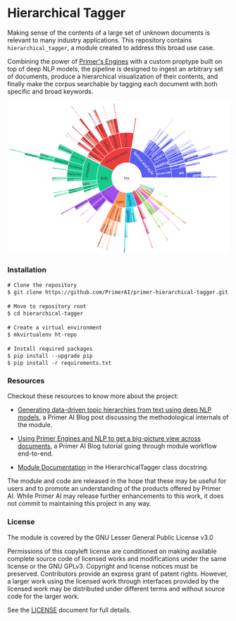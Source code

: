  # Hierarchical Tagger

 Making sense of the contents of a large set of unknown documents is relevant to many industry applications. This repository contains `hierarchical_tagger`, a module created to address this broad use case.

Combining the power of [Primer's Engines](https://developers.primer.ai/docs) with a custom proptype built on top of deep NLP models, the pipeline is designed to ingest an arbitrary set of documents, produce a hierarchical visualization of their contents, and finally make the corpus searchable by tagging each document with both specific and broad keywords.

![](./examples/example-sunburst-chart-small.png)
### Installation

```
# Clone the repository
$ git clone https://github.com/PrimerAI/primer-hierarchical-tagger.git

# Move to repository root
$ cd hierarchical-tagger

# Create a virtual environment
$ mkvirtualenv ht-repo

# Install required packages
$ pip install --upgrade pip
$ pip install -r requirements.txt
```

### Resources

Checkout these resources to know more about the project:

- [Generating data-driven topic hierarchies from text using deep NLP models](https://primer.ai/blog/generating-data-driven-topic-hierarchies-from-text-using-deep-nlp-models/), a Primer AI Blog post discussing the methodological internals of the module.

- [Using Primer Engines and NLP to get a big-picture view across documents](https://primer.ai/blog/using-primer-engines-and-nlp-to-get-a-big-picture-view-across-documents/), a Primer AI Blog tutorial going through module workflow end-to-end.

- [Module Documentation](./hierarchical_tagger/hierarchical_tagger.py#L33) in the HierarchicalTagger class docstring.

The module and code are released in the hope that these may be useful for users and to promote an understanding of the products offered by Primer AI. While Primer AI may release further enhancements to this work, it does not commit to maintaining this project in any way.

 ### License

 The module is covered by the GNU Lesser General Public License v3.0

Permissions of this copyleft license are conditioned on making available complete source code of licensed works and modifications under the same license or the GNU GPLv3. Copyright and license notices must be preserved. Contributors provide an express grant of patent rights. However, a larger work using the licensed work through interfaces provided by the licensed work may be distributed under different terms and without source code for the larger work.

See the [LICENSE](LICENSE) document for full details.
